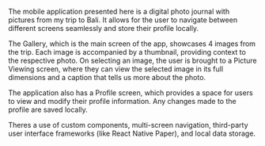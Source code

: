The mobile application presented here is a digital photo journal with pictures from my trip to Bali. It allows for the user to navigate between different screens seamlessly and store their profile locally.

The Gallery, which is the main screen of the app, showcases 4 images from the trip. Each image is accompanied by a thumbnail, providing context to the respective photo. On selecting an image, the user is brought to a Picture Viewing screen, where they can view the selected image in its full dimensions and a caption that tells us more about the photo.

The application also has a Profile screen, which provides a space for users to view and modify their profile information. Any changes made to the profile are saved locally.

Theres a use of custom components, multi-screen navigation, third-party user interface frameworks (like React Native Paper), and local data storage.
